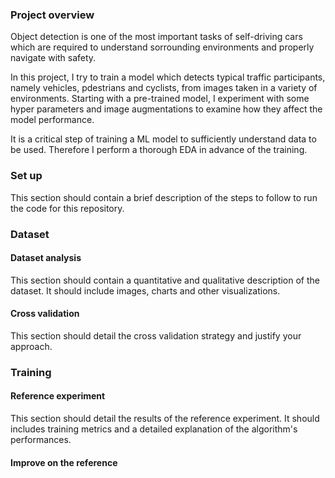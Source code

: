 ### Project overview
Object detection is one of the most important tasks of self-driving cars which are required to understand sorrounding environments and properly navigate with safety.

In this project, I try to train a model which detects typical traffic participants, namely vehicles, pdestrians and cyclists, from images taken in a variety of environments. Starting with a pre-trained model, I experiment with some hyper parameters and image augmentations to examine how they affect the model performance.

It is a critical step of training a ML model to sufficiently understand data to be used. Therefore I perform a thorough EDA in advance of the training.

### Set up
This section should contain a brief description of the steps to follow to run the code for this repository.

### Dataset
#### Dataset analysis
This section should contain a quantitative and qualitative description of the dataset. It should include images, charts and other visualizations.
#### Cross validation
This section should detail the cross validation strategy and justify your approach.

### Training
#### Reference experiment
This section should detail the results of the reference experiment. It should includes training metrics and a detailed explanation of the algorithm's performances.

#### Improve on the reference